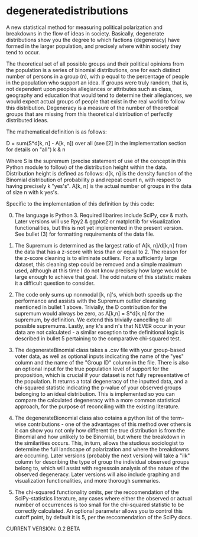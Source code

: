 # degeneratedistributions
A new statistical method for measuring political polarization and breakdowns in the flow of ideas in society. Basically, degenerate distributions show you the degree to which factions (degeneracy) have formed in the larger population, and precisely where within society they tend to occur.

The theoretical set of all possible groups and their political opinions from the population is a series of binomial distributions, one for each distinct number of persons in a group (n), with p equal to the percentage of people in the population who support an idea. If groups were truly random, that is, not dependent upon peoples allegiances or attributes such as class, geography and education that would tend to determine their allegiances, we would expect actual groups of people that exist in the real world to follow this distribution. Degeneracy is a measure of the number of theoretical groups that are missing from this theoretical distribution of perfectly distributed ideas.

The mathematical definition is as follows:

D = sum(S*d[k, n] - A[k, n]) over all (see [2] in the implementation section for details on "all") k & n

Where S is the supremum (precise statement of use of the concept in this Python module to follow) of the distribution height within the data. Distribution height is defined as follows: d[k, n] is the density function of the Binomial distribution of probability p and repeat count n, with respect to having precisely k "yes's". A[k, n] is the actual number of groups in the data of size n with k yes's.

Specific to the implementation of this definition by this code:

0. The language is Python 3. Required libarires include SciPy, csv & math. Later versions will use Rpy2 & ggplot2 or matplotlib for visualization functionalities, but this is not yet implemented in the present version. See bullet (3) for formatting requirements of the data file.

1. The Supremum is determined as the largest ratio of A[k, n]/d[k,n] from the data that has a z-score with less than or equal to 2. The reason for the z-score cleaning is to eliminate outliers. For a sufficiently large dataset, this cleaning step could be removed and a simple maximum used, although at this time I do not know precisely how large would be large enough to achieve that goal. The odd nature of this statistic makes it a difficult question to consider.

2. The code only sums up nonmodal [k, n]'s, which both speeds up the performance and assists with the Supremum outlier cleansing mentioned in bullet 1 above. Trivially, the D contribution for the supremum would always be zero, as A[k,n] = S*d[k,n] for the supremum, by definition. We extend this trivially cancelling to all possible supremums. Lastly, any k's and n's that NEVER occur in your data are not calculated - a similar exception to the definitional logic is described in bullet 5 pertaining to the comparative chi-squared test. 

3. The degenerateBinomial class takes a .csv file with your group-based voter data, as well as optional inputs indicating the name of the "yes" column and the name of the "Group ID" column in the file. There is also an optional input for the true population level of support for the proposition, which is crucial if your dataset is not fully representative of the population. It returns a total degeneracy of the inputted data, and a chi-squared statistic indicating the p-value of your observed groups belonging to an ideal distribution. This is implemented so you can compare the calculated degeneracy with a more common statistical approach, for the purpose of reconciling with the existing literature.

4. The degenerateBionomial class also cotains a python list of the term-wise contributions - one of the advantages of this method over others is it can show you not only how different the true distribution is from the Binomial and how unlikely to be Binomial, but where the breakdown in the similarities occurs. This, in turn, allows the studious sociologist to determine the full landscape of polarization and where the breakdowns are occurring. Later versions (probably the next version) will take a "ilk" column for describing the type of group the individual observed groups belong to, which will assist with regressoin analysis of the nature of the observed degeneracy. Later versions will also include graphing and visualization functionalities, and more thorough summaries.

5. The chi-squared functionality omits, per the reccomendation of the SciPy-statistics literature, any cases where either the observed or actual number of occurrences is too small for the chi-squared statistic to be correctly calculated. An optional parameter allows you to control this cutoff point, by default it is 5, per the reccomendation of the SciPy docs.

CURRENT VERSION: 0.2 BETA
